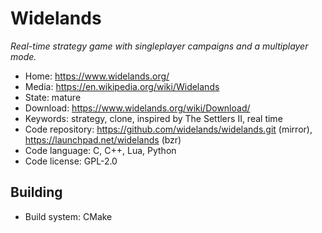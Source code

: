 # Widelands

_Real-time strategy game with singleplayer campaigns and a multiplayer mode._

- Home: https://www.widelands.org/
- Media: https://en.wikipedia.org/wiki/Widelands
- State: mature
- Download: https://www.widelands.org/wiki/Download/
- Keywords: strategy, clone, inspired by The Settlers II, real time
- Code repository: https://github.com/widelands/widelands.git (mirror), https://launchpad.net/widelands (bzr)
- Code language: C, C++, Lua, Python
- Code license: GPL-2.0

## Building

- Build system: CMake
